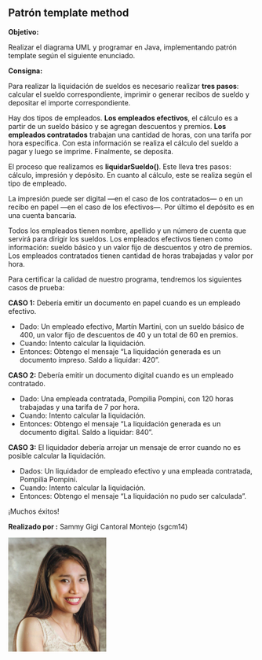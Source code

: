 Patrón template method
---

**Objetivo:**

Realizar el diagrama UML y programar en Java, implementando patrón template según el siguiente enunciado.


**Consigna:**

Para realizar la liquidación de sueldos es necesario realizar **tres pasos**: calcular el
sueldo correspondiente, imprimir o generar recibos de sueldo y depositar el importe
correspondiente.

Hay dos tipos de empleados. **Los empleados efectivos**, el cálculo es a partir de un
sueldo básico y se agregan descuentos y premios. **Los empleados contratados** trabajan
una cantidad de horas, con una tarifa por hora específica. Con esta información se
realiza el cálculo del sueldo a pagar y luego se imprime. Finalmente, se deposita.

El proceso que realizamos es **liquidarSueldo()**. Este lleva tres pasos: cálculo,
impresión y depósito. En cuanto al cálculo, este se realiza según el tipo de empleado.

La impresión puede ser digital —en el caso de los contratados— o en un recibo en
papel —en el caso de los efectivos—. Por último el depósito es en una cuenta
bancaria.

Todos los empleados tienen nombre, apellido y un número de cuenta que servirá para
dirigir los sueldos. Los empleados efectivos tienen como información: sueldo básico y
un valor fijo de descuentos y otro de premios. Los empleados contratados tienen
cantidad de horas trabajadas y valor por hora.

Para certificar la calidad de nuestro programa, tendremos los siguientes casos de
prueba:

**CASO 1:** Debería emitir un documento en papel cuando es un empleado efectivo.
* Dado: Un empleado efectivo, Martín Martini, con un sueldo básico de 400, un
valor fijo de descuentos de 40 y un total de 60 en premios.
* Cuando: Intento calcular la liquidación.
* Entonces: Obtengo el mensaje “La liquidación generada es un documento
impreso. Saldo a liquidar: 420”.

**CASO 2:** Debería emitir un documento digital cuando es un empleado contratado.
* Dado: Una empleada contratada, Pompilia Pompini, con 120 horas trabajadas y
una tarifa de 7 por hora.
* Cuando: Intento calcular la liquidación.
* Entonces: Obtengo el mensaje “La liquidación generada es un documento
digital. Saldo a liquidar: 840”.

**CASO 3:** El liquidador debería arrojar un mensaje de error cuando no es posible
calcular la liquidación.
* Dados: Un liquidador de empleado efectivo y una empleada contratada, Pompilia
Pompini.
* Cuando: Intento calcular la liquidación.
* Entonces: Obtengo el mensaje “La liquidación no pudo ser calculada”.

¡Muchos éxitos!

**Realizado por :** Sammy Gigi Cantoral Montejo (sgcm14)

<img src ="https://raw.githubusercontent.com/sgcm14/sgcm14/main/sammy.jpg" width="200">
